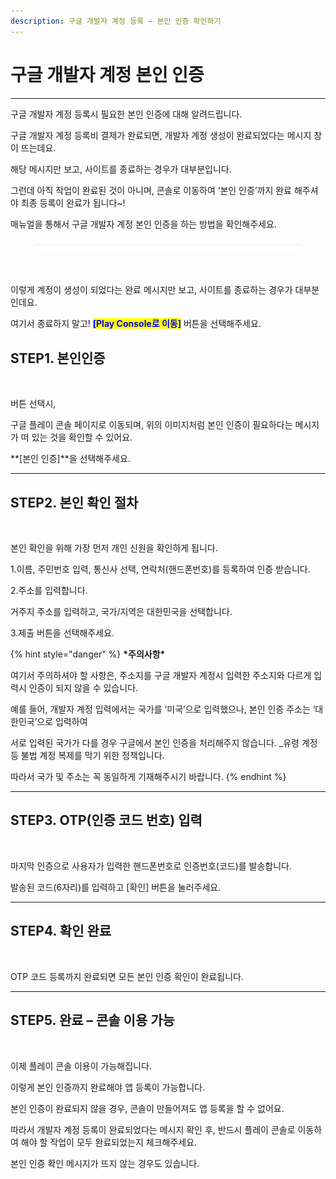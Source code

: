 ```yaml
---
description: 구글 개발자 계정 등록 – 본인 인증 확인하기
---
```


# 구글 개발자 계정 본인 인증

****

구글 개발자 계정 등록시 필요한 본인 인증에 대해 알려드립니다.

구글 개발자 계정 등록비 결제가 완료되면, 개발자 계정 생성이 완료되었다는 메시지 창이 뜨는데요.

해당 메시지만 보고, 사이트를 종료하는 경우가 대부분입니다.

그런데 아직 작업이 완료된 것이 아니며, 콘솔로 이동하여 ‘본인 인증’까지 완료 해주셔야 최종 등록이 완료가 됩니다\~!

매뉴얼을 통해서 구글 개발자 계정 본인 인증을 하는 방법을 확인해주세요.

<figure><img src="../../.gitbook/assets/구분선.PNG" alt=""><figcaption></figcaption></figure>

<figure><img src="https://wp.swing2app.co.kr/wp-content/uploads/2023/02/%EA%B5%AC%EA%B8%80%EB%B3%B8%EC%9D%B8%EC%9D%B8%EC%A6%9D0.png" alt=""><figcaption></figcaption></figure>

이렇게 계정이 생성이 되었다는 완료 메시지만 보고, 사이트를 종료하는 경우가 대부분인데요.

여기서 종료하지 말고! <mark style="color:blue;">**\[Play Console로 이동]**</mark> 버튼을 선택해주세요.



## **STEP1. 본인인증**

<figure><img src="https://wp.swing2app.co.kr/wp-content/uploads/2023/02/%EA%B5%AC%EA%B8%80%EB%B3%B8%EC%9D%B8%EC%9D%B8%EC%A6%9D2.png" alt=""><figcaption></figcaption></figure>

버튼 선택시,

구글 플레이 콘솔 페이지로 이동되며, 위의 이미지처럼 본인 인증이 필요하다는 메시지가 떠 있는 것을 확인할 수 있어요.

**\[본인 인증]**을 선택해주세요.

****

## **STEP2. 본인 확인 절차**

<figure><img src="https://wp.swing2app.co.kr/wp-content/uploads/2023/02/%EA%B5%AC%EA%B8%80%EB%B3%B8%EC%9D%B8%EC%9D%B8%EC%A6%9D3.png" alt=""><figcaption></figcaption></figure>

본인 확인을 위해 가장 먼저 개인 신원을 확인하게 됩니다.

1.이름, 주민번호 입력, 통신사 선택, 연락처(핸드폰번호)를 등록하여 인증 받습니다.

2.주소를 입력합니다.

거주지 주소를 입력하고, 국가/지역은 대한민국을 선택합니다.

3.제출 버튼을 선택해주세요.

{% hint style="danger" %}
**\*주의사항\***

여기서 주의하셔야 할 사항은, 주소지를 구글 개발자 계정시 입력한 주소지와 다르게 입력시 인증이 되지 않을 수 있습니다.

예를 들어, 개발자 계정 입력에서는 국가를 ‘미국’으로 입력했으나, 본인 인증 주소는 ‘대한민국’으로 입력하여

서로 입력된 국가가 다를 경우 구글에서 본인 인증을 처리해주지 않습니다. \_유령 계정 등 불법 계정 복제를 막기 위한 정책입니다.

따라서 국가 및 주소는 꼭 동일하게 기재해주시기 바랍니다.
{% endhint %}

****

## **STEP3. OTP(인증 코드 번호) 입력**

<figure><img src="https://wp.swing2app.co.kr/wp-content/uploads/2023/02/%EA%B5%AC%EA%B8%80%EB%B3%B8%EC%9D%B8%EC%9D%B8%EC%A6%9D4.png" alt=""><figcaption></figcaption></figure>

마지막 인증으로 사용자가 입력한 핸드폰번호로 인증번호(코드)를 발송합니다.

발송된 코드(6자리)를 입력하고 \[확인] 버튼을 눌러주세요.

****

## **STEP4. 확인 완료**

<figure><img src="https://wp.swing2app.co.kr/wp-content/uploads/2023/02/%EA%B5%AC%EA%B8%80%EB%B3%B8%EC%9D%B8%EC%9D%B8%EC%A6%9D5.png" alt=""><figcaption></figcaption></figure>

OTP 코드 등록까지 완료되면 모든 본인 인증 확인이 완료됩니다.

****

## **STEP5. 완료 – 콘솔 이용 가능**

<figure><img src="https://wp.swing2app.co.kr/wp-content/uploads/2023/02/%EA%B5%AC%EA%B8%80%EB%B3%B8%EC%9D%B8%EC%9D%B8%EC%A6%9D6.png" alt=""><figcaption></figcaption></figure>

이제 플레이 콘솔 이용이 가능해집니다.

이렇게 본인 인증까지 완료해야 앱 등록이 가능합니다.

본인 인증이 완료되지 않을 경우, 콘솔이 만들어져도 앱 등록을 할 수 없어요.

따라서 개발자 계정 등록이 완료되었다는 메시지 확인 후, 반드시 플레이 콘솔로 이동하여 해야 할 작업이 모두 완료되었는지 체크해주세요.

본인 인증 확인 메시지가 뜨지 않는 경우도 있습니다.

